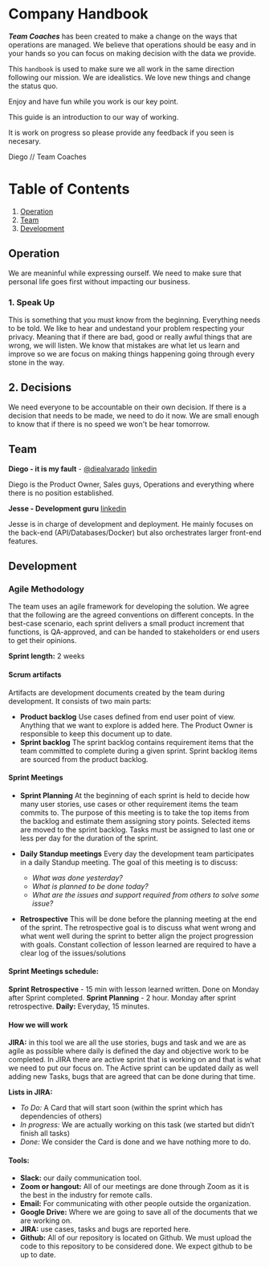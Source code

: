 # Company Handbook

***Team Coaches*** has been created to make a change on the ways that operations are managed. We believe that operations should be easy and in your hands so you can focus on making decision with the data we provide.

This `handbook` is  used to make sure we all work in the same direction following our mission. We are idealistics. We love new things and change the status quo.

Enjoy and have fun while you work is our key point. 

This guide is an introduction to our way of working.

It is work on progress so please provide any feedback if you seen is necesary.

Diego // Team Coaches

# Table of Contents

1. [Operation](https://github.com/diealvarado/TeamCoaches_handbook#operation)
2. [Team](https://github.com/diealvarado/TeamCoaches_handbook#team)
3. [Development](https://github.com/diealvarado/TeamCoaches_handbook#development)

## Operation
We are meaninful while expressing ourself. We need to make sure that personal life goes first without impacting our business. 

### 1. Speak Up
This is something that you must know from the beginning. Everything needs to be told. We like to hear and undestand your problem respecting your privacy.
Meaning that if there are bad, good or really awful things that are wrong, we will listen.
We know that mistakes are what let us learn and improve so we are focus on making things happening going through every stone in the way.

## 2. Decisions
We need everyone to be accountable on their own decision. If there is a decision that needs to be made, we need to do it now.
We are small enough to know that if there is no speed we won't be hear tomorrow.

## Team

**Diego - it is my fault** - [@diealvarado](https://twitter.com/diealvarado) [linkedin](https://www.linkedin.com/in/alvarado/)

Diego is the Product Owner, Sales guys, Operations and everything where there is no position established.

**Jesse - Development guru** [linkedin](https://www.linkedin.com/in/jesse-holden)

Jesse is in charge of development and deployment. He mainly focuses on the back-end (API/Databases/Docker) but also orchestrates larger front-end features.

## Development 
### Agile Methodology
The team uses an agile framework for developing the solution. We agree that the following are the agreed conventions on different concepts. In the best-case scenario, each sprint delivers a small product increment that functions, is QA-approved, and can be handed to stakeholders or end users to get their opinions.

**Sprint length:** 2 weeks 

#### Scrum artifacts
Artifacts are development documents created by the team during development. It consists of two main parts:
- **Product backlog** Use cases defined from end user point of view. Anything that we want to explore is added here. The Product Owner is responsible to keep this document up to date. 
- **Sprint backlog** The sprint backlog contains requirement items that the team committed to complete during a given sprint. Sprint backlog items are sourced from the product backlog.

#### Sprint Meetings
- **Sprint Planning** At the beginning of each sprint is held to decide how many user stories, use cases or other requirement items the team commits to. The purpose of this meeting is to take the top items from the backlog and estimate them assigning story points. Selected items are moved to the sprint backlog. Tasks must be assigned to last one or less per day for the duration of the sprint.

- **Daily Standup meetings** Every day the development team participates in a daily Standup meeting. The goal of this meeting is to discuss:
  - *What was done yesterday?*
  - *What is planned to be done today?*
  - *What are the issues and support required from others to solve some issue?*

- **Retrospective** This will be done before the planning meeting at the end of the sprint. The retrospective goal is to discuss what went wrong and what went well during the sprint to better align the project progression with goals. Constant collection of lesson learned are required to have a clear log of the issues/solutions

#### Sprint Meetings schedule:
**Sprint Retrospective** - 15 min with lesson learned written. Done on Monday after Sprint completed.
**Sprint Planning** - 2 hour. Monday after sprint retrospective.
**Daily:** Everyday, 15 minutes.

#### How we will work
**JIRA:** in this tool we are all the use stories, bugs and task and we are as agile as possible where daily is defined the day and objective work to be completed.
In JIRA there are active sprint that is working on and that is what we need to put our focus on. The Active sprint can be updated daily as well adding new Tasks, bugs that are agreed that can be done during that time.

**Lists in JIRA:**
- *To Do:* A Card that will start soon (within the sprint which has dependencies of others)
- *In progress:* We are actually working on this task (we started but didn’t finish all tasks)
- *Done:* We consider the Card is done and we have nothing more to do.

#### Tools:
- **Slack:** our daily communication tool.
- **Zoom or hangout:** All of our meetings are done through Zoom as it is the best in the industry for remote calls.
- **Email:** For communicating with other people outside the organization.
- **Google Drive:** Where we are going to save all of the documents that we are working on. 
- **JIRA:** use cases, tasks and bugs are reported here.
- **Github:** All of our repository is located on Github. We must upload the code to this repository to be considered done. We expect github to be up to date.

